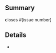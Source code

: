 <!--
Please make sure you read our contributing guidelines at
https://github.com/cli/cli/blob/master/.github/CONTRIBUTING.md
before opening opening a pull request. Thanks!
-->

## Summary

closes #[issue number]

## Details

-
